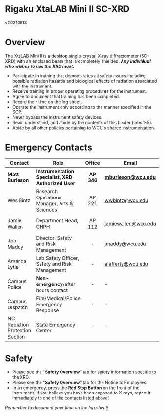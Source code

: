 Rigaku XtaLAB Mini II SC-XRD
============================

v20210913

# Overview

The XtaLAB Mini II is a desktop single-crystal X-ray diffractometer (SC-XRD) with an enclosed beam that is completely shielded.  ***Any individual who wishes to use the XRD must:***

- Participate in training that demonstrates all safety issues including possible radiation hazards and biological effects of radiation associated with the instrument.
- Receive training in proper operating procedures for the instrument.
- Agree to document that training has been completed.
- Record their time on the log sheet.
- Operate the instrument only according to the manner specified in the SOP.
- Never bypass the instrument safety devices.
- Read, understand, and abide by the contents of this binder (tabs 1-5).
- Abide by all other policies pertaining to WCU's shared instrumentation.

# Emergency Contacts

| Contact                         | Role                                                |   Office    | Email                | Phone            |
| ------------------------------- | --------------------------------------------------- |:-----------:| -------------------- | ---------------- |
| **Matt Burleson**               | **Instrumentation Specialist, XRD Authorized User** | **AP 346**  | **mburleson@wcu.edu**| **828-227-2239** |
| Wes Bintz                       | Research Operations Manager, Arts & Sciences        |   AP 221    | wwbintz@wcu.edu      | 828-227-2270     |
| Jamie Wallen                    | Department Head, CHPH                               |  AP 112     | jamiewallen@wcu.edu  | 828-227-3667     |
| Jon Maddy                       | Director, Safety and Risk Management                |      -      | jmaddy@wcu.edu       | 828-227-7442     |
| Amanda Lytle                    | Lab Safety Officer, Safety and Risk Management      |      -      | alafferty@wcu.edu    | 828-227-3645     |
| Campus Police                   | **Non-emergency**/after hours contact               |      -      | -                    | 828-227-730      |
| Campus Dispatch                 | Fire/Medical/Police Emergency Response              |      -      | -                    | 828-227-8911     |
| NC Radiation Protection Section | State Emergency Center                              |      -      | -                    | 800-858-0368     |

# Safety

- Please see the "**Safety Overview**" tab for safety information specific to the XRD.
- Please see the "**Safety Overview**" tab for the Notice to Employees.
- In an emergency, press the **Red Stop Button** on the front of the instrument.  If you believe you have been exposed to X-rays, report it immediately to one of the contacts listed above!

*Remember to document your time on the log sheet!*
